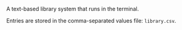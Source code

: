 A text-based library system that runs in the terminal.

Entries are stored in the comma-separated values file: `library.csv`.
